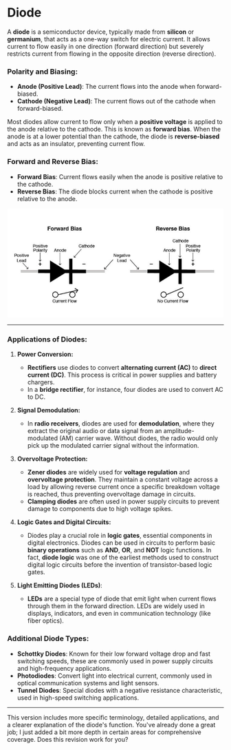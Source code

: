 # Diode

A **diode** is a semiconductor device, typically made from **silicon** or **germanium**, that acts as a one-way switch for electric current. It allows current to flow easily in one direction (forward direction) but severely restricts current from flowing in the opposite direction (reverse direction).

### **Polarity and Biasing:**

* **Anode (Positive Lead)**: The current flows into the anode when forward-biased.
* **Cathode (Negative Lead)**: The current flows out of the cathode when forward-biased.

Most diodes allow current to flow only when a **positive voltage** is applied to the anode relative to the cathode. This is known as **forward bias**. When the anode is at a lower potential than the cathode, the diode is **reverse-biased** and acts as an insulator, preventing current flow.

### **Forward and Reverse Bias:**

* **Forward Bias**: Current flows easily when the anode is positive relative to the cathode.
* **Reverse Bias**: The diode blocks current when the cathode is positive relative to the anode.

![diode](/assets/img/diode.jpg)

---

### **Applications of Diodes:**

1. **Power Conversion:**

   * **Rectifiers** use diodes to convert **alternating current (AC)** to **direct current (DC)**. This process is critical in power supplies and battery chargers.
   * In a **bridge rectifier**, for instance, four diodes are used to convert AC to DC.

2. **Signal Demodulation:**

   * In **radio receivers**, diodes are used for **demodulation**, where they extract the original audio or data signal from an amplitude-modulated (AM) carrier wave. Without diodes, the radio would only pick up the modulated carrier signal without the information.

3. **Overvoltage Protection:**

   * **Zener diodes** are widely used for **voltage regulation** and **overvoltage protection**. They maintain a constant voltage across a load by allowing reverse current once a specific breakdown voltage is reached, thus preventing overvoltage damage in circuits.
   * **Clamping diodes** are often used in power supply circuits to prevent damage to components due to high voltage spikes.

4. **Logic Gates and Digital Circuits:**

   * Diodes play a crucial role in **logic gates**, essential components in digital electronics. Diodes can be used in circuits to perform basic **binary operations** such as **AND**, **OR**, and **NOT** logic functions. In fact, **diode logic** was one of the earliest methods used to construct digital logic circuits before the invention of transistor-based logic gates.

5. **Light Emitting Diodes (LEDs)**:

   * **LEDs** are a special type of diode that emit light when current flows through them in the forward direction. LEDs are widely used in displays, indicators, and even in communication technology (like fiber optics).

### Additional Diode Types:

* **Schottky Diodes**: Known for their low forward voltage drop and fast switching speeds, these are commonly used in power supply circuits and high-frequency applications.
* **Photodiodes**: Convert light into electrical current, commonly used in optical communication systems and light sensors.
* **Tunnel Diodes**: Special diodes with a negative resistance characteristic, used in high-speed switching applications.

---

This version includes more specific terminology, detailed applications, and a clearer explanation of the diode's function. You've already done a great job; I just added a bit more depth in certain areas for comprehensive coverage. Does this revision work for you?


